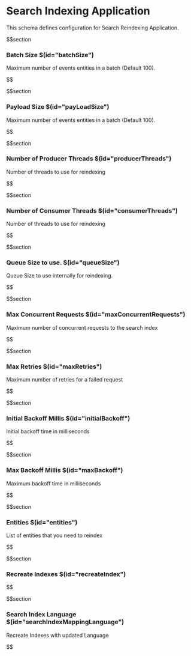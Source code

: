# Search Indexing Application

This schema defines configuration for Search Reindexing Application.

$$section
### Batch Size $(id="batchSize")

Maximum number of events entities in a batch (Default 100).

$$

$$section
### Payload Size $(id="payLoadSize")

Maximum number of events entities in a batch (Default 100).

$$

$$section
### Number of Producer Threads $(id="producerThreads")

Number of threads to use for reindexing

$$

$$section
### Number of Consumer Threads $(id="consumerThreads")

Number of threads to use for reindexing

$$

$$section
### Queue Size to use. $(id="queueSize")

Queue Size to use internally for reindexing.

$$

$$section
### Max Concurrent Requests $(id="maxConcurrentRequests")

Maximum number of concurrent requests to the search index

$$

$$section
### Max Retries $(id="maxRetries")

Maximum number of retries for a failed request

$$

$$section
### Initial Backoff Millis $(id="initialBackoff")

Initial backoff time in milliseconds

$$

$$section
### Max Backoff Millis $(id="maxBackoff")

Maximum backoff time in milliseconds

$$

$$section
### Entities $(id="entities")

List of entities that you need to reindex

$$

$$section
### Recreate Indexes $(id="recreateIndex")

$$

$$section
### Search Index Language $(id="searchIndexMappingLanguage")

Recreate Indexes with updated Language

$$